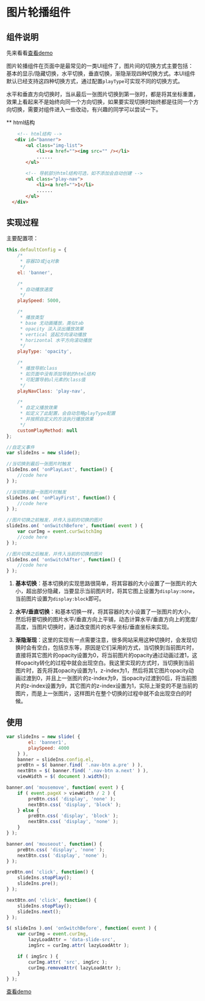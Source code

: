 # 图片轮播组件

## 组件说明

先来看看[查看demo](http://zhangchen2397.github.io/component/slide/demo/)

图片轮播组件在页面中是最常见的一类UI组件了，图片间的切换方式主要包括：基本的显示/隐藏切换，水平切换，垂直切换，渐隐渐现四种切换方式。本UI组件默认已经支持这四种切换方式，通过配置`playType`可实现不同的切换方式。

水平和垂直方向切换时，当从最后一张图片切换到第一张时，都是将其坐标重置，效果上看起来不是始终向同一个方向切换，如果要实现切换时始终都是往同一个方向切换，需要对组件进入一些改动，有兴趣的同学可以尝试一下。

** html结构
```html
    <!-- html结构 -->
   <div id="banner">
       <ul class="img-list">
           <li><a href=""><img src="" /></li>
           ......
       </ul>

       <!-- 导航部分html结构可选，如不添加会自动创建 -->
       <ul class="play-nav">
           <li><a href="">1</li>
           ......
       </ul>
  </div>
```

## 实现过程

主要配置项：
```javascript
this.defaultConfig = {
    /*
     * 容器ID或jq对象
     */
    el: 'banner',

    /*
     * 自动播放速度
     */
    playSpeed: 5000,

    /*
     * 播放类型
     * base 无动画播放，类似tab
     * opacity 淡入淡出播放效果
     * vertical 竖起方向滚动播放
     * horizontal 水平方向滚动播放
     */
    playType: 'opacity',

    /*
     * 播放导航class
     * 如页面中没有添加导航的html结构
     * 可配置导航ul元素的class值
     */
    playNavClass: 'play-nav',

    /*
     * 自定义播放效果
     * 如定义了此配置，会自动忽略playType配置
     * 并按照自定义的方法执行播放效果
     */
    customPlayMethod: null
};

//自定义事件
var slideIns = new slide();

//当切换到最后一张图片时触发
slideIns.on( 'onPlayLast', function() {
	//code here
} );

//当切换到最一张图片时触发
slideIns.on( 'onPlayFirst', function() {
	//code here
} );

//图片切换之前触发，并传入当前的切换的图片
slideIns.on( 'onSwitchBefore', function( event ) {
	var curImg = event.curSwitchImg
	//code here
} );

//图片切换之后触发，并传入当前的切换的图片
slideIns.on( 'onSwitchAfter', function() {
	//code here
} );
```
1. **基本切换**：基本切换的实现思路很简单，将其容器的大小设置了一张图片的大小，超出部分隐藏，当要显示当前图片时，将其它图上设置为`display:none`，当前图片设置为`display:block`即可。

2. **水平/垂直切换**：和基本切换一样，将其容器的大小设置了一张图片的大小，然后将要切换的图片水平/垂直方向上平铺，动态计算水平/垂直方向上的宽度/高度，当图片切换时，通过改变图片的水平坐标/垂直坐标来实现。

3. **渐隐渐现**：这里的实现有一点需要注意，很多网站采用这种切换时，会发现切换时会有空白，包括京东等，原因是它们采用的方式，当切换到当前图片时，直接将其它图片的opacity设置为0，将当前图片的opacity通过动画过渡1，这样opacity转化的过程中就会出现空白。我这里实现的方式时，当切换到当前图片时，首先将其opacity设置为1，z-index为1，然后将其它图片opacity动画过渡到0，并且上一张图片的z-index为9，当opacity过渡到0后，将当前图片的z-index设置为9，其它图片的z-index设置为1，实际上渐变的不是当前的图片，而是上一张图片，这样图片在整个切换的过程中就不会出现空白的时候。


## 使用

```javascript
var slideIns = new slide( {
        el: 'banner1',
        playSpeed: 4000
    } ),
    banner = slideIns.config.el,
    preBtn = $( banner.find( '.nav-btn a.pre' ) ),
    nextBtn = $( banner.find( '.nav-btn a.next' ) ),
    viewWidth = $( document ).width();

banner.on( 'mousemove', function( event ) {
    if ( event.pageX > viewWidth / 2 ) {
        preBtn.css( 'display', 'none' );
        nextBtn.css( 'display', 'block' );
    } else {
        preBtn.css( 'display', 'block' );
        nextBtn.css( 'display', 'none' );
    }
} );

banner.on( 'mouseout', function() {
    preBtn.css( 'display', 'none' );
    nextBtn.css( 'display', 'none' );
} );

preBtn.on( 'click', function() {
    slideIns.stopPlay();
    slideIns.pre();
} );

nextBtn.on( 'click', function() {
    slideIns.stopPlay();
    slideIns.next();
} );

$( slideIns ).on( 'onSwitchBefore', function( event ) {
    var curImg = event.curImg,
        lazyLoadAttr = 'data-slide-src',
        imgSrc = curImg.attr( lazyLoadAttr );

    if ( imgSrc ) {
        curImg.attr( 'src', imgSrc );
        curImg.removeAttr( lazyLoadAttr );
    }
} );
```

[查看demo](http://zhangchen2397.github.io/component/slide/demo/)